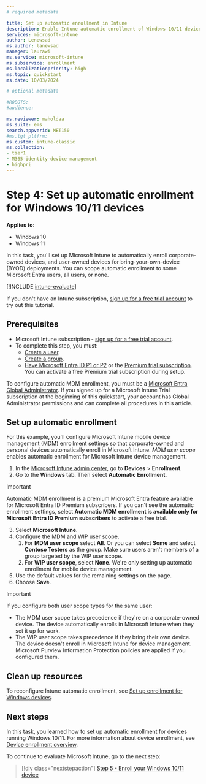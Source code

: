 ```yaml
---
# required metadata

title: Set up automatic enrollment in Intune
description: Enable Intune automatic enrollment of Windows 10/11 devices that join or register with your Microsoft Entra ID. 
services: microsoft-intune
author: Lenewsad
ms.author: lanewsad
manager: laurawi
ms.service: microsoft-intune
ms.subservice: enrollment
ms.localizationpriority: high
ms.topic: quickstart
ms.date: 10/03/2024

# optional metadata

#ROBOTS:
#audience:

ms.reviewer: maholdaa
ms.suite: ems
search.appverid: MET150
#ms.tgt_pltfrm:
ms.custom: intune-classic
ms.collection:
- tier1
- M365-identity-device-management
- highpri
---
```


# Step 4: Set up automatic enrollment for Windows 10/11 devices  

**Applies to**:

- Windows 10  
- Windows 11  

In this task, you'll set up Microsoft Intune to automatically enroll corporate-owned devices, and user-owned devices for bring-your-own-device (BYOD) deployments. You can scope automatic enrollment to some Microsoft Entra users, all users, or none. 

[!INCLUDE [intune-evaluate](../includes/intune-evaluate.md)]

If you don't have an Intune subscription, [sign up for a free trial account](../fundamentals/free-trial-sign-up.md) to try out this tutorial. 

## Prerequisites 

- Microsoft Intune subscription - [sign up for a free trial account](../fundamentals/free-trial-sign-up.md).
- To complete this step, you must:  
  - [Create a user](../fundamentals/quickstart-create-user.md).  
  - [Create a group](../fundamentals/quickstart-create-group.md).
  - [Have Microsoft Entra ID P1 or P2](/azure/active-directory/active-directory-get-started-premium) or the [Premium trial subscription](https://go.microsoft.com/fwlink/?LinkID=816845). You can activate a free Premium trial subscription during setup.  

To configure automatic MDM enrollment, you must be a [Microsoft Entra Global Administrator](/entra/identity/role-based-access-control/permissions-reference#global-administrator). If you signed up for a Microsoft Intune Trial subscription at the beginning of this quickstart, your account has Global Administrator permissions and can complete all procedures in this article.  

## Set up automatic enrollment  

For this example, you'll configure Microsoft Intune mobile device management (MDM) enrollment settings so that corporate-owned and personal devices automatically enroll in Microsoft Intune. *MDM user scope* enables automatic enrollment for Microsoft Intune device management. 

1. In the [Microsoft Intune admin center](https://go.microsoft.com/fwlink/?linkid=2109431), go to **Devices** > **Enrollment**.     
2. Go to the **Windows** tab. Then select **Automatic Enrollment**.  

> [!IMPORTANT]
>  Automatic MDM enrollment is a premium Microsoft Entra feature available for Microsoft Entra ID Premium subscribers. If you can't see the automatic enrollment settings, select **Automatic MDM enrollment is available only for Microsoft Entra ID Premium subscribers** to activate a free trial.   
 
3. Select **Microsoft Intune**.   
4. Configure the MDM and WIP user scope.   
   1. For **MDM user scope** select **All**. Or you can select **Some** and select **Contoso Testers** as the group. Make sure users aren't members of a group targeted by the WIP user scope.     
   2. For **WIP user scope**, select **None**. We're only setting up automatic enrollment for mobile device management. 
5. Use the default values for the remaining settings on the page.    
6. Choose **Save**.  

>[!IMPORTANT]
> If you configure both user scope types for the same user:
> - The MDM user scope takes precedence if they're on a corporate-owned device. The device automatically enrolls in Microsoft Intune when they set it up for work.  
> - The WIP user scope takes precedence if they bring their own device. The device doesn't enroll in Microsoft Intune for device management. Microsoft Purview Information Protection policies are applied if you configured them. 

## Clean up resources  

To reconfigure Intune automatic enrollment, see [Set up enrollment for Windows devices](windows-enroll.md).  

## Next steps  

In this task, you learned how to set up automatic enrollment for devices running Windows 10/11. For more information about device enrollment, see [Device enrollment overview](../fundamentals/deployment-guide-enrollment.md).  

To continue to evaluate Microsoft Intune, go to the next step:

> [!div class="nextstepaction"]
> [Step 5 - Enroll your Windows 10/11 device](quickstart-enroll-windows-device.md)  
